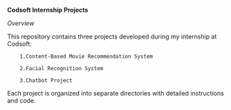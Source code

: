 **Codsoft Internship Projects**

*Overview*

This repository contains three projects developed during my internship at Codsoft:

        1.Content-Based Movie Recommendation System
        
        2.Facial Recognition System
        
        3.Chatbot Project

Each project is organized into separate directories with detailed instructions and code.
